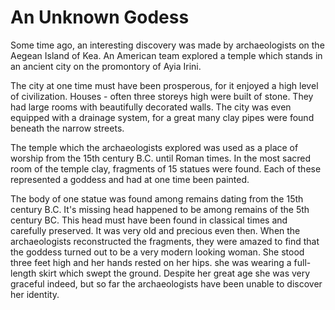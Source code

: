 # An Unknown Godess

Some time ago, an interesting discovery was made by archaeologists on the Aegean Island of Kea. An American team explored a temple which stands in an ancient city on the promontory of Ayia Irini. 

The city at one time must have been prosperous, for it enjoyed a high level of civilization. Houses - often three storeys high were built of stone. They had large rooms with beautifully decorated walls. The city was even equipped with a drainage system, for a great many clay pipes were found beneath the narrow streets.

The temple which the archaeologists explored was used as a place of worship from the 15th century B.C. until Roman times. In the most sacred room of the temple clay, fragments of 15 statues were found. Each of these represented a goddess and had at one time been painted.

The body of one statue was found among remains dating from the 15th century B.C. It's missing head happened to be among remains of the 5th century BC. This head must have been found in classical times and carefully preserved. It was very old and precious even then. When the archaeologists reconstructed the fragments, they were amazed to find that the goddess turned out to be a very modern looking woman. She stood three feet high and her hands rested on her hips. she was wearing a full-length skirt which swept the ground. Despite her great age she was very graceful indeed, but so far the archaeologists have been unable to discover her identity.
